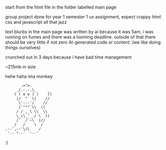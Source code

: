 start from the html file in the folder labelled main page 

group project done for year 1 semester 1 ux assignment, expect crappy html css and javascript all that jazz

text blurbs in the main page was written by ai because it was 5am, i was running on fumes and there was a looming deadline. outside of that there should be very little if not zero AI-generated code or content. (we like doing things ourselves)

crunched out in 3 days because i have bad time management

~215mb in size




hehe haha ima monkey
```
       .="=.
     _/.-.-.\_     _
    ( ( o o ) )    ))
     |/  "  \|    //
      \'---'/    //
      /`"""`\\  ((
     / /_,_\ \\  \\
     \_\\_'__/ \  ))
     /`  /`~\  |//
    /   /    \  /
,--`,--'\/\    /
 '-- "--'  '--'
```
 :)
